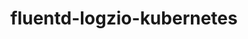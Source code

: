 ---
title: fluentd-logzio-kubernetes
project-url: https://github.com/snyk/fluentd-logzio-kubernetes
logo:
  logofile: kubernetes.svg
  orientation: vertical
shipping-summary:
  data-source: Kubernetes
---